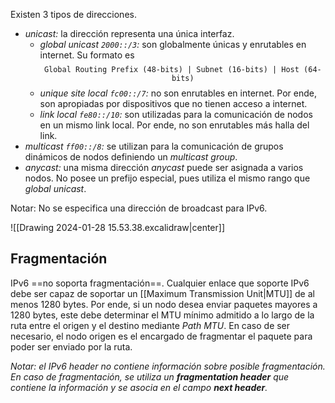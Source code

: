 Existen 3 tipos de direcciones.
- *unicast:* la dirección representa una única interfaz.
	- *global unicast $\texttt{2000::/3}$:* son globalmente únicas y enrutables en internet. Su formato es $$\texttt{Global Routing Prefix (48-bits) | Subnet (16-bits) | Host (64-bits)}$$
	- *unique site local $\texttt{fc00::/7}$:* no son enrutables en internet. Por ende, son apropiadas por dispositivos que no tienen acceso a internet.
	- *link local $\texttt{fe80::/10}$:* son utilizadas para la comunicación de nodos en un mismo link local. Por ende, no son enrutables más halla del link.
- *multicast $\texttt{ff00::/8}$:* se utilizan para la comunicación de grupos dinámicos de nodos definiendo un *multicast group*.
- *anycast:* una misma dirección *anycast* puede ser asignada a varios nodos. No posee un prefijo especial, pues utiliza el mismo rango que *global unicast*.

Notar: No se especifica una dirección de broadcast para IPv6.


![[Drawing 2024-01-28 15.53.38.excalidraw|center]]

## Fragmentación
IPv6 ==no soporta fragmentación==. Cualquier enlace que soporte IPv6 debe ser capaz de soportar un [[Maximum Transmission Unit|MTU]] de al menos 1280 bytes. Por ende, si un nodo desea enviar paquetes mayores a 1280 bytes, este debe determinar el MTU mínimo admitido a lo largo de la ruta entre el origen y el destino mediante *Path MTU*. En caso de ser necesario, el nodo origen es el encargado de fragmentar el paquete para poder ser enviado por la ruta.

*Notar: el IPv6 header no contiene información sobre posible fragmentación. En caso de fragmentación, se utiliza un __fragmentation header__ que contiene la información y se asocia en el campo __next header__.*